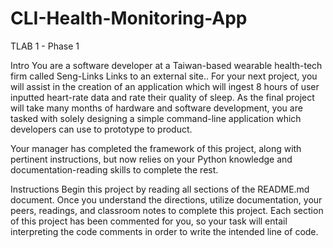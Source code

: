 # CLI-Health-Monitoring-App
TLAB 1 - Phase 1 

Intro
You are a software developer at a Taiwan-based wearable health-tech firm called Seng-Links Links to an external site.. For your next project, you will assist in the creation of an application which will ingest 8 hours of user inputted heart-rate data and rate their quality of sleep. As the final project will take many months of hardware and software development, you are tasked with solely designing a simple command-line application which developers can use to prototype to product. 

Your manager has completed the framework of this project, along with pertinent instructions, but now relies on your Python knowledge and documentation-reading skills to complete the rest.

Instructions
Begin this project by reading all sections of the README.md document. Once you understand the directions, utilize documentation, your peers, readings, and classroom notes to complete this project. Each section of this project has been commented for you, so your task will entail interpreting the code comments in order to write the intended line of code. 
